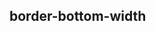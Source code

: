 ## border-bottom-width


<!-- CSSJSON.border-bottom-width.description -->

<!-- CSSJSON.border-bottom-width.syntax -->

<!-- CSSJSON.border-bottom-width.values -->

<!-- CSSJSON.border-bottom-width.compatibility -->

<!-- CSSJSON.border-bottom-width.reference -->